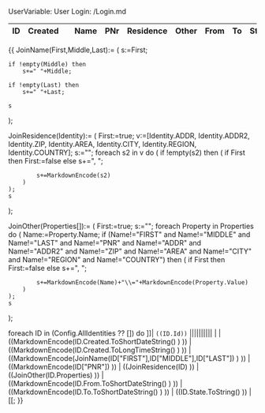 ﻿UserVariable: User
Login: /Login.md


| ID | Created || Name  | PNr | Residence | Other | From | To | State |
|:---|:----|:---|:------|:----|:----------|:------|:-----|:---|:------|
{{
JoinName(First,Middle,Last):=
(
	s:=First;

	if !empty(Middle) then
		s+=" "+Middle;

	if !empty(Last) then
		s+=" "+Last;

	s
);

JoinResidence(Identity):=
(
	First:=true;
	v:=[Identity.ADDR, Identity.ADDR2, Identity.ZIP, Identity.AREA, Identity.CITY, Identity.REGION, Identity.COUNTRY];
	s:="";
	foreach s2 in v do
	(
		if !empty(s2) then
		(
			if First then
				First:=false
			else
				s+=", ";
			
			s+=MarkdownEncode(s2)
		)
	);
	s
);

JoinOther(Properties[]):=
(
	First:=true;
	s:="";
	foreach Property in Properties do
	(
		Name:=Property.Name;
		if (Name!="FIRST" and Name!="MIDDLE" and Name!="LAST" and Name!="PNR" and Name!="ADDR" and Name!="ADDR2" and Name!="ZIP" and Name!="AREA" and Name!="CITY" and Name!="REGION" and Name!="COUNTRY") then
		(
			if First then
				First:=false
			else
				s+=", ";
			
			s+=MarkdownEncode(Name)+"\\="+MarkdownEncode(Property.Value)
		)
	);
	s
);

foreach ID in (Config.AllIdentities ?? []) do
	]]| `((ID.Id))` ||||||||||
|  | ((MarkdownEncode(ID.Created.ToShortDateString() ) )) | ((MarkdownEncode(ID.Created.ToLongTimeString() ) )) | ((MarkdownEncode(JoinName(ID["FIRST"],ID["MIDDLE"],ID["LAST"]) ) )) | ((MarkdownEncode(ID["PNR"]) )) | ((JoinResidence(ID) )) | ((JoinOther(ID.Properties) )) | ((MarkdownEncode(ID.From.ToShortDateString() ) )) | ((MarkdownEncode(ID.To.ToShortDateString() ) )) | ((ID.State.ToString() )) |
[[;
}}

